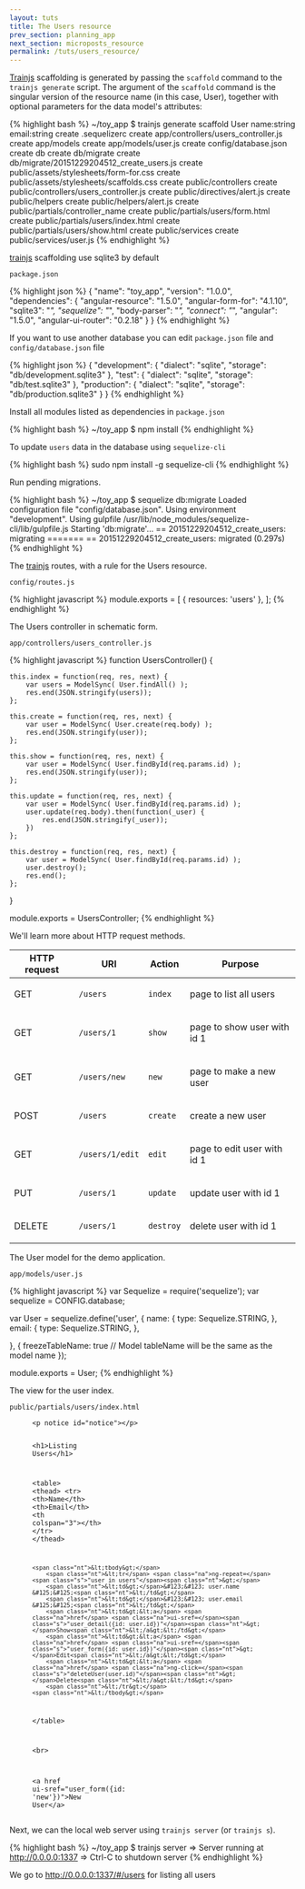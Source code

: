 ```yaml
---
layout: tuts
title: The Users resource
prev_section: planning_app
next_section: microposts_resource
permalink: /tuts/users_resource/
---
```


[Trainjs](https://nodeontrain.xyz) scaffolding is generated by passing the `scaffold` command to the `trainjs generate` script.
The argument of the `scaffold` command is the singular version of the resource name (in this case, User), together with optional parameters for the data model's attributes:

{% highlight bash %}
~/toy_app $ trainjs generate scaffold User name:string email:string
	  create  .sequelizerc
	  create  app/controllers/users_controller.js
	  create  app/models
	  create  app/models/user.js
	  create  config/database.json
	  create  db
	  create  db/migrate
	  create  db/migrate/20151229204512_create_users.js
	  create  public/assets/stylesheets/form-for.css
	  create  public/assets/stylesheets/scaffolds.css
	  create  public/controllers
	  create  public/controllers/users_controller.js
	  create  public/directives/alert.js
	  create  public/helpers
	  create  public/helpers/alert.js
	  create  public/partials/controller_name
	  create  public/partials/users/form.html
	  create  public/partials/users/index.html
	  create  public/partials/users/show.html
	  create  public/services
	  create  public/services/user.js
{% endhighlight %}

[trainjs](https://nodeontrain.xyz) scaffolding use sqlite3 by default

`package.json`

{% highlight json %}
{
	"name": "toy_app",
	"version": "1.0.0",
	"dependencies": {
		"angular-resource": "1.5.0",
		"angular-form-for": "4.1.10",
		"sqlite3": "*",
		"sequelize": "*",
		"body-parser": "*",
		"connect": "*",
		"angular": "1.5.0",
		"angular-ui-router": "0.2.18"
	}
}
{% endhighlight %}

If you want to use another database you can edit `package.json` file and `config/database.json` file

{% highlight json %}
{
	"development": {
		"dialect": "sqlite",
		"storage": "db/development.sqlite3"
	},
	"test": {
		"dialect": "sqlite",
		"storage": "db/test.sqlite3"
	},
	"production": {
		"dialect": "sqlite",
		"storage": "db/production.sqlite3"
	}
}
{% endhighlight %}

Install all modules listed as dependencies in `package.json`

{% highlight bash %}
~/toy_app $ npm install
{% endhighlight %}

To update `users` data in the database using `sequelize-cli`

{% highlight bash %}
sudo npm install -g sequelize-cli
{% endhighlight %}

Run pending migrations.

{% highlight bash %}
~/toy_app $ sequelize db:migrate
Loaded configuration file "config/database.json".
Using environment "development".
Using gulpfile /usr/lib/node_modules/sequelize-cli/lib/gulpfile.js
Starting 'db:migrate'...
== 20151229204512_create_users: migrating =======
== 20151229204512_create_users: migrated (0.297s)
{% endhighlight %}

The [trainjs](https://nodeontrain.xyz) routes, with a rule for the Users resource.

`config/routes.js`

{% highlight javascript %}
module.exports = [
	{ resources: 'users' },
];
{% endhighlight %}

The Users controller in schematic form.

`app/controllers/users_controller.js`

{% highlight javascript %}
function UsersController() {

	this.index = function(req, res, next) {
		var users = ModelSync( User.findAll() );
		res.end(JSON.stringify(users));
	};

	this.create = function(req, res, next) {
		var user = ModelSync( User.create(req.body) );
		res.end(JSON.stringify(user));
	};

	this.show = function(req, res, next) {
		var user = ModelSync( User.findById(req.params.id) );
		res.end(JSON.stringify(user));
	};

	this.update = function(req, res, next) {
		var user = ModelSync( User.findById(req.params.id) );
		user.update(req.body).then(function(_user) {
			res.end(JSON.stringify(_user));
		})
	};

	this.destroy = function(req, res, next) {
		var user = ModelSync( User.findById(req.params.id) );
		user.destroy();
		res.end();
	};

}

module.exports = UsersController;
{% endhighlight %}

We'll learn more about HTTP request methods.

<div class="mobile-side-scroller">
<table>
  <thead>
	<tr>
	  <th>HTTP request</th>
	  <th>URI</th>
	  <th>Action</th>
	  <th>Purpose</th>
	</tr>
  </thead>
  <tbody>
	<tr>
	  <td><p>GET</p></td>
	  <td><p><code>/users</code></p></td>
	  <td><p><code class="option">index</code></p></td>
	  <td><p>page to list all users</p></td>
	</tr>
	  <tr>
	  <td><p>GET</p></td>
	  <td><p><code>/users/1</code></p></td>
	  <td><p><code class="option">show</code></p></td>
	  <td><p>page to show user with id 1</p></td>
	</tr>
	<tr>
	  <td><p>GET</p></td>
	  <td><p><code>/users/new</code></p></td>
	  <td><p><code class="option">new</code></p></td>
	  <td><p>page to make a new user</p></td>
	</tr>
	<tr>
	  <td><p>POST</p></td>
	  <td><p><code>/users</code></p></td>
	  <td><p><code class="option">create</code></p></td>
	  <td><p>create a new user</p></td>
	</tr>
	<tr>
	  <td><p>GET</p></td>
	  <td><p><code>/users/1/edit</code></p></td>
	  <td><p><code class="option">edit</code></p></td>
	  <td><p>page to edit user with id 1</p></td>
	</tr>
	<tr>
	  <td><p>PUT</p></td>
	  <td><p><code>/users/1</code></p></td>
	  <td><p><code class="option">update</code></p></td>
	  <td><p>update user with id 1</p></td>
	</tr>
	<tr>
	  <td><p>DELETE</p></td>
	  <td><p><code>/users/1</code></p></td>
	  <td><p><code class="option">destroy</code></p></td>
	  <td><p>delete user with id 1</p></td>
	</tr>
  </tbody>
</table>
</div>

The User model for the demo application.

`app/models/user.js`

{% highlight javascript %}
var Sequelize = require('sequelize');
var sequelize = CONFIG.database;

var User = sequelize.define('user', {
	name: {
		type: Sequelize.STRING,
	},
	email: {
		type: Sequelize.STRING,
	},

}, {
	freezeTableName: true // Model tableName will be the same as the model name
});

module.exports = User;
{% endhighlight %}

The view for the user index.

`public/partials/users/index.html`

<figure class="highlight"><pre><code class="language-html" data-lang="html"><span class="nt">&lt;p</span> <span class="na">notice</span> <span class="na">id=</span><span class="s">"notice"</span><span class="nt">&gt;&lt;/p&gt;</span>

<span class="nt">&lt;h1&gt;</span>Listing Users<span class="nt">&lt;/h1&gt;</span>

<span class="nt">&lt;table&gt;</span>
	<span class="nt">&lt;thead&gt;</span>
		<span class="nt">&lt;tr&gt;</span>
		<span class="nt">&lt;th&gt;</span>Name<span class="nt">&lt;/th&gt;</span>
		<span class="nt">&lt;th&gt;</span>Email<span class="nt">&lt;/th&gt;</span>
		<span class="nt">&lt;th</span> <span class="na">colspan=</span><span class="s">"3"</span><span class="nt">&gt;&lt;/th&gt;</span>
		<span class="nt">&lt;/tr&gt;</span>
	<span class="nt">&lt;/thead&gt;</span>

	<span class="nt">&lt;tbody&gt;</span>
		<span class="nt">&lt;tr</span> <span class="na">ng-repeat=</span><span class="s">"user in users"</span><span class="nt">&gt;</span>
		<span class="nt">&lt;td&gt;</span>&#123;&#123; user.name &#125;&#125;<span class="nt">&lt;/td&gt;</span>
		<span class="nt">&lt;td&gt;</span>&#123;&#123; user.email &#125;&#125;<span class="nt">&lt;/td&gt;</span>
		<span class="nt">&lt;td&gt;&lt;a</span> <span class="na">href</span> <span class="na">ui-sref=</span><span class="s">"user_detail({id: user.id})"</span><span class="nt">&gt;</span>Show<span class="nt">&lt;/a&gt;&lt;/td&gt;</span>
		<span class="nt">&lt;td&gt;&lt;a</span> <span class="na">href</span> <span class="na">ui-sref=</span><span class="s">"user_form({id: user.id})"</span><span class="nt">&gt;</span>Edit<span class="nt">&lt;/a&gt;&lt;/td&gt;</span>
		<span class="nt">&lt;td&gt;&lt;a</span> <span class="na">href</span> <span class="na">ng-click=</span><span class="s">"deleteUser(user.id)"</span><span class="nt">&gt;</span>Delete<span class="nt">&lt;/a&gt;&lt;/td&gt;</span>
		<span class="nt">&lt;/tr&gt;</span>
	<span class="nt">&lt;/tbody&gt;</span>
<span class="nt">&lt;/table&gt;</span>

<span class="nt">&lt;br&gt;</span>

<span class="nt">&lt;a</span> <span class="na">href</span> <span class="na">ui-sref=</span><span class="s">"user_form({id: 'new'})"</span><span class="nt">&gt;</span>New User<span class="nt">&lt;/a&gt;</span></code></pre></figure>


Next, we can the local web server using `trainjs server` (or `trainjs s`).

{% highlight bash %}
~/toy_app $ trainjs server
=> Server running at http://0.0.0.0:1337
=> Ctrl-C to shutdown server
{% endhighlight %}

We go to <a href="http://demo.nodeontrain.xyz/#/users" target="_blank">http://0.0.0.0:1337/#/users</a> for listing all users

